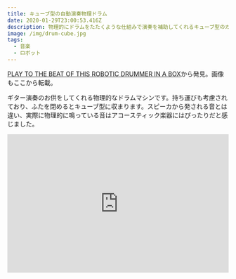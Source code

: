 ```yaml
---
title: キューブ型の自動演奏物理ドラム
date: 2020-01-29T23:00:53.416Z
description: 物理的にドラムをたたくような仕組みで演奏を補助してくれるキューブ型のガジェットを紹介します
image: /img/drum-cube.jpg
tags:
  - 音楽
  - ロボット
---
```

[PLAY TO THE BEAT OF THIS ROBOTIC DRUMMER IN A BOX](https://hackaday.com/2019/06/08/play-to-the-beat-of-this-robotic-drummer-in-a-box/)から発見。画像もここから転載。

ギター演奏のお供をしてくれる物理的なドラムマシンです。持ち運びも考慮されており、ふたを閉めるとキューブ型に収まります。スピーカから発される音とは違い、実際に物理的に鳴っている音はアコースティック楽器にはぴったりだと感じました。

<iframe width="100%" height="315" src="https://www.youtube.com/embed/15xTtqxIOfM" frameborder="0" allow="accelerometer; autoplay; encrypted-media; gyroscope; picture-in-picture" allowfullscreen></iframe>
